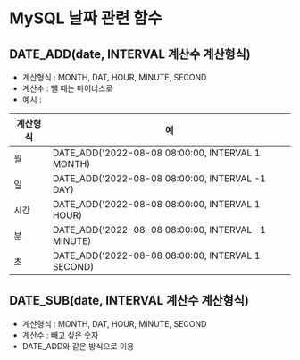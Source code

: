 # MySQL 날짜 관련 함수

## DATE_ADD(date, INTERVAL 계산수 계산형식)

- 계산형식 : MONTH, DAT, HOUR, MINUTE, SECOND
- 계산수 : 뺄 때는 마이너스로 
- 예시 :

계산형식 | 예
-|-
월 | DATE_ADD('2022-08-08 08:00:00, INTERVAL 1 MONTH)
일 | DATE_ADD('2022-08-08 08:00:00, INTERVAL -1 DAY)
시간 | DATE_ADD('2022-08-08 08:00:00, INTERVAL 1 HOUR)
분 | DATE_ADD('2022-08-08 08:00:00, INTERVAL -1 MINUTE)
초 | DATE_ADD('2022-08-08 08:00:00, INTERVAL 1 SECOND)

## DATE_SUB(date, INTERVAL 계산수 계산형식)

- 계산형식 : MONTH, DAT, HOUR, MINUTE, SECOND
- 계산수 : 빼고 싶은 숫자
- DATE_ADD와 같은 방식으로 이용